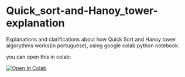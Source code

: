 # Quick_sort-and-Hanoy_tower-explanation

Explanations and clarifications about how Quick Sort and Hanoy tower algorythms works(in portuguese), using google colab python notebook.

you can open this in colab: 

[![Open In Colab](https://colab.research.google.com/assets/colab-badge.svg)](https://colab.research.google.com/github/leobezerra/python-tads/blob/master/notebooks/set.ipynb)
